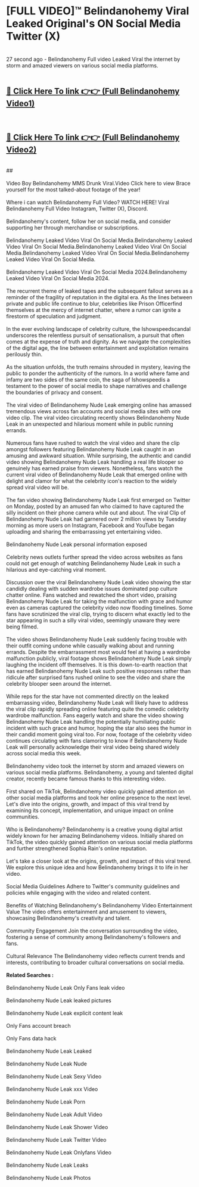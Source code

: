 # [FULL VIDEO]™ Belindanohemy Viral Leaked Original's ON Social Media Twitter (X) <br>
<br>
27 second ago - Belindanohemy Full video Leaked Viral the internet by storm and amazed viewers on various social media platforms.<br>

 <br>

##  <a href="https://play.123hd.live?title=Full Belindanohemy&ref=git">🔴 Click Here To link 👉👉 (Full Belindanohemy Video1)</a><br>
  <br>

##  <a href="https://play.123hd.live?title=Full Belindanohemy&ref=git">🔴 Click Here To link 👉👉 (Full Belindanohemy Video2)</a><br>
  <br>
  ##


  <br>

  <br>
Video Boy Belindanohemy MMS Drunk Viral.Video Click here to view Brace yourself for the most talked-about footage of the year!
<br><br>
Where i can watch Belindanohemy Full Video? WATCH HERE! Viral Belindanohemy Full Video Instagram, Twitter (X), Discord.
<br><br>
Belindanohemy's content, follow her on social media, and consider supporting her through merchandise or subscriptions.
<br><br>
Belindanohemy Leaked Video Viral On Social Media.Belindanohemy Leaked Video Viral On Social Media.Belindanohemy Leaked Video Viral On Social Media.Belindanohemy Leaked Video Viral On Social Media.Belindanohemy Leaked Video Viral On Social Media.
<br><br>
Belindanohemy Leaked Video Viral On Social Media 2024.Belindanohemy Leaked Video Viral On Social Media 2024.
<br><br>
The recurrent theme of leaked tapes and the subsequent fallout serves as a reminder of the fragility of reputation in the digital era. As the lines between private and public life continue to blur, celebrities like Prison Officerfind themselves at the mercy of internet chatter, where a rumor can ignite a firestorm of speculation and judgment.
<br><br>
In the ever evolving landscape of celebrity culture, the Ishowspeedscandal underscores the relentless pursuit of sensationalism, a pursuit that often comes at the expense of truth and dignity. As we navigate the complexities of the digital age, the line between entertainment and exploitation remains perilously thin.
<br><br>
As the situation unfolds, the truth remains shrouded in mystery, leaving the public to ponder the authenticity of the rumors. In a world where fame and infamy are two sides of the same coin, the saga of Ishowspeedis a testament to the power of social media to shape narratives and challenge the boundaries of privacy and consent.
<br><br>
The viral video of Belindanohemy Nude Leak emerging online has amassed tremendous views across fan accounts and social media sites with one video clip. The viral video circulating recently shows Belindanohemy Nude Leak in an unexpected and hilarious moment while in public running errands.
<br><br>
Numerous fans have rushed to watch the viral video and share the clip amongst followers featuring Belindanohemy Nude Leak caught in an amusing and awkward situation. While surprising, the authentic and candid video showing Belindanohemy Nude Leak handling a real life blooper so genuinely has earned praise from viewers. Nonetheless, fans watch the current viral video of Belindanohemy Nude Leak that emerged online with delight and clamor for what the celebrity icon's reaction to the widely spread viral video will be.
<br><br>
The fan video showing Belindanohemy Nude Leak first emerged on Twitter on Monday, posted by an amused fan who claimed to have captured the silly incident on their phone camera while out and about. The viral Clip of Belindanohemy Nude Leak had garnered over 2 million views by Tuesday morning as more users on Instagram, Facebook and YouTube began uploading and sharing the embarrassing yet entertaining video.
<br><br>
Belindanohemy Nude Leak personal information exposed
<br><br>
Celebrity news outlets further spread the video across websites as fans could not get enough of watching Belindanohemy Nude Leak in such a hilarious and eye-catching viral moment.
<br><br>
Discussion over the viral Belindanohemy Nude Leak video showing the star candidly dealing with sudden wardrobe issues dominated pop culture chatter online. Fans watched and rewatched the short video, praising Belindanohemy Nude Leak for taking the malfunction with grace and humor even as cameras captured the celebrity video now flooding timelines. Some fans have scrutinized the viral clip, trying to discern what exactly led to the star appearing in such a silly viral video, seemingly unaware they were being filmed.
<br><br>
The video shows Belindanohemy Nude Leak suddenly facing trouble with their outfit coming undone while casually walking about and running errands. Despite the embarrassment most would feel at having a wardrobe malfunction publicly, viral footage shows Belindanohemy Nude Leak simply laughing the incident off themselves. It is this down-to-earth reaction that has earned Belindanohemy Nude Leak such positive responses rather than ridicule after surprised fans rushed online to see the video and share the celebrity blooper seen around the internet.
<br><br>
While reps for the star have not commented directly on the leaked embarrassing video, Belindanohemy Nude Leak will likely have to address the viral clip rapidly spreading online featuring quite the comedic celebrity wardrobe malfunction. Fans eagerly watch and share the video showing Belindanohemy Nude Leak handling the potentially humiliating public incident with such grace and humor, hoping the star also sees the humor in their candid moment going viral too. For now, footage of the celebrity video continues circulating with fans clamoring to know if Belindanohemy Nude Leak will personally acknowledge their viral video being shared widely across social media this week.
<br><br>
Belindanohemy video took the internet by storm and amazed viewers on various social media platforms. Belindanohemy, a young and talented digital creator, recently became famous thanks to this interesting video.
<br><br>
First shared on TikTok, Belindanohemy video quickly gained attention on other social media platforms and took her online presence to the next level. Let's dive into the origins, growth, and impact of this viral trend by examining its concept, implementation, and unique impact on online communities.
<br><br>
Who is Belindanohemy? Belindanohemy is a creative young digital artist widely known for her amazing Belindanohemy videos. Initially shared on TikTok, the video quickly gained attention on various social media platforms and further strengthened Sophia Rain's online reputation.
<br><br>
Let's take a closer look at the origins, growth, and impact of this viral trend. We explore this unique idea and how Belindanohemy brings it to life in her video.
<br><br>
Social Media Guidelines Adhere to Twitter's community guidelines and policies while engaging with the video and related content.
<br><br>
Benefits of Watching Belindanohemy's Belindanohemy Video Entertainment Value The video offers entertainment and amusement to viewers, showcasing Belindanohemy's creativity and talent.
<br><br>
Community Engagement Join the conversation surrounding the video, fostering a sense of community among Belindanohemy's followers and fans.
<br><br>
Cultural Relevance The Belindanohemy video reflects current trends and interests, contributing to broader cultural conversations on social media.
<br><br>
<strong>Related Searches :</strong>
<br><br>
Belindanohemy Nude Leak Only Fans leak video
<br><br>
Belindanohemy Nude Leak leaked pictures
<br><br>
Belindanohemy Nude Leak explicit content leak
<br><br>
Only Fans account breach
<br><br>
Only Fans data hack
<br><br>
Belindanohemy Nude Leak Leaked
<br><br>
Belindanohemy Nude Leak Nude
<br><br>
Belindanohemy Nude Leak Sexy Video
<br><br>
Belindanohemy Nude Leak xxx Video
<br><br>
Belindanohemy Nude Leak Porn
<br><br>
Belindanohemy Nude Leak Adult Video
<br><br>
Belindanohemy Nude Leak Shower Video
<br><br>
Belindanohemy Nude Leak Twitter Video
<br><br>
Belindanohemy Nude Leak Onlyfans Video
<br><br>
Belindanohemy Nude Leak Leaks
<br><br>
Belindanohemy Nude Leak Photos